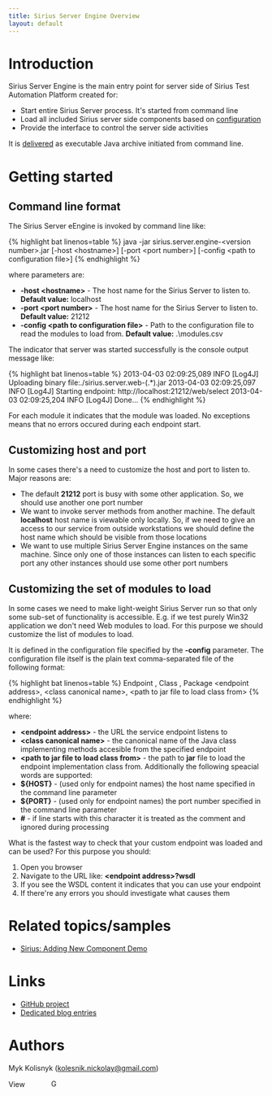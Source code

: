 ```yaml
---
title: Sirius Server Engine Overview
layout: default
---
```


# Introduction 

Sirius Server Engine is the main entry point for server side of Sirius Test Automation Platform created for:
* Start entire Sirius Server process. It's started from command line
* Load all included Sirius server side components based on [configuration](https://github.com/mkolisnyk/Sirius/wiki/Server:-configuration-guide)
* Provide the interface to control the server side activities

It is [delivered](http://code.google.com/p/sirius-platform/downloads/list) as executable Java archive initiated from command line. 

# Getting started

## Command line format

The Sirius Server eEngine is invoked by command line like:

{% highlight bat linenos=table %}
java -jar sirius.server.engine-&lt;version number&gt;.jar [-host &lt;hostname&gt;] [-port &lt;port number&gt;] [-config &lt;path to configuration file&gt;]
{% endhighlight %}

where parameters are:
* **-host &lt;hostname&gt;** - The host name for the Sirius Server to listen to. **Default value:** localhost
* **-port &lt;port number&gt;** - The host name for the Sirius Server to listen to. **Default value:** 21212
* **-config &lt;path to configuration file&gt;** - Path to the configuration file to read the modules to load from. **Default value:** .\modules.csv

The indicator that server was started successfully is the console output message like:

{% highlight bat linenos=table %}
2013-04-03 02:09:25,089              INFO   [Log4J] Uploading binary file:./sirius.server.web-(.*).jar
2013-04-03 02:09:25,097              INFO   [Log4J] Starting endpoint: http://localhost:21212/web/select
2013-04-03 02:09:25,204              INFO   [Log4J] Done...
{% endhighlight %}

For each module it indicates that the module was loaded. No exceptions means that no errors occured during each endpoint start.

## Customizing host and port

In some cases there's a need to customize the host and port to listen to. Major reasons are:
* The default **21212** port is busy with some other application. So, we should use another one port number
* We want to invoke server methods from another machine. The default **localhost** host name is viewable only locally. So, if we need to give an access to our service from outside workstations we should define the host name which should be visible from those locations
* We want to use multiple Sirius Server Engine instances on the same machine. Since only one of those instances can listen to each specific port any other instances should use some other port numbers

## Customizing the set of modules to load

In some cases we need to make light-weight Sirius Server run so that only some sub-set of functionality is accessible. E.g. if we test purely Win32 application we don't need Web modules to load. For this purpose we should customize the list of modules to load. 

It is defined in the configuration file specified by the **-config** parameter. The configuration file itself is the plain text comma-separated file of the following format:

{% highlight bat linenos=table %}
Endpoint          , Class                 , Package
&lt;endpoint address&gt;, &lt;class canonical name&gt;, &lt;path to jar file to load class from&gt;
{% endhighlight %}

where:
* **&lt;endpoint address&gt;** - the URL the service endpoint listens to
* **&lt;class canonical name&gt;** - the canonical name of the Java class implementing methods accesible from the specified endpoint
* **&lt;path to jar file to load class from&gt;** - the path to **jar** file to load the endpoint implementation class from. 
Additionally the following speacial words are supported:
* **${HOST}** - (used only for endpoint names) the host name specified in the command line parameter
* **${PORT}** - (used only for endpoint names) the port number specified in the command line parameter
* **\#** - if line starts with this character it is treated as the comment and ignored during processing

What is the fastest way to check that your custom endpoint was loaded and can be used? For this purpose you should:
1. Open you browser
1. Navigate to the URL like: **&lt;endpoint address&gt;?wsdl**
1. If you see the WSDL content it indicates that you can use your endpoint
1. If there're any errors you should investigate what causes them

# Related topics/samples

* [Sirius: Adding New Component Demo](https://www.youtube.com/watch?v=GnENGO3M5is)

# Links  

* [GitHub project](https://github.com/mkolisnyk/Sirius)
* [Dedicated blog entries](http://mkolisnyk.blogspot.com/search/label/Sirius)

Authors
======
Myk Kolisnyk (kolesnik.nickolay@gmail.com) 

<a href="http://ua.linkedin.com/pub/mykola-kolisnyk/14/533/903"><img src="http://www.linkedin.com/img/webpromo/btn_profile_bluetxt_80x15.png" width="80" height="15" border="0" alt="View Mykola Kolisnyk's profile on LinkedIn"></a>
<a href="http://plus.google.com/108480514086204589709?prsrc=3" rel="publisher" style="text-decoration:none;">
<img src="http://ssl.gstatic.com/images/icons/gplus-16.png" alt="Google+" style="border:0;width:16px;height:16px;"/></a>
